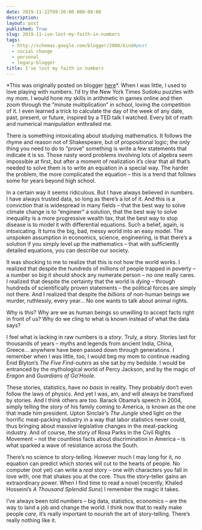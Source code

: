 ```yaml
---
date: 2019-11-22T09:26:00.000-08:00
description: 
layout: post
published: True
slug: 2019-11-ive-lost-my-faith-in-numbers
tags:
  - http://schemas.google.com/blogger/2008/kind#post
  - social change
  - personal
  - legacy-blogger
title: I've lost my faith in numbers
---
```


\*This was originally posted on blogger [here](https://www.rohanprasad.org/2019/11/ive-lost-my-faith-in-numbers.html)\*.
When I was little, I used to love playing with numbers. I’d try
the New York Times Sudoku puzzles with my mom. I would hone my skills in
arithmetic in games online and then zoom through the “minute
multiplication” in school, loving the competition of it. I even learned a
trick to calculate the day of the week of any date, past, present, or
future, inspired by a TED talk I watched. Every bit of math and
numerical manipulation enthralled me.  

  

There is something intoxicating about studying mathematics. It
follows the rhyme and reason not of Shakespeare, but of propositional
logic; the only thing you need to do to “prove” something is write a few
statements that indicate it is so. Those nasty word problems involving
lots of algebra seem impossible at first, but after a moment of
realization it’s clear that all that’s needed to solve them is to write
an equation in a special way. The harder the problem, the more
complicated the equation – this is a trend that follows some for years
beyond high school.  

  

In a certain way it seems ridiculous. But I have always believed in
numbers. I have always trusted data, so long as there’s a lot of it. And
this is a conviction that is widespread in many fields – that the best
way to solve climate change is to “engineer” a solution, that the best
way to solve inequality is a more progressive wealth tax, that the best
way to stop disease is to model it with differential equations. Such a
belief, again, is intoxicating. It turns the big, bad, messy world into
an easy model. The unspoken assumption in economics, science,
engineering, is that there’s a solution if you simply level up the
mathematics – that with sufficiently detailed equations, you can
describe our society.  

  

It was shocking to me to realize that this is not how the world
works. I realized that despite the hundreds of millions of people
trapped in poverty – a number so big it should shock any numerate person
– no one really cares. I realized that despite the certainty that the
world is *dying* – through hundreds of scientifically proven
statements – the political forces are simply not there. And I realized
that despite the *billions* of non-human beings we murder, ruthlessly, every year… No one wants to talk about animal rights.  

  

Why is this? Why are we as human beings so unwilling to accept facts
right in front of us? Why do we cling to what is known instead of what
the data says?  

I feel what is lacking in raw numbers is a *story*. Truly, a
story. Stories last for thousands of years – myths and legends from
ancient India, China, Greece… anywhere have been passed down through
generations. I remember when I was little, too, I would beg my mom to
continue reading Enid Blyton’s *The Five Find-outers* as she sat by my bedside. I would be entranced by the mythological world of Percy Jackson, and by the magic of *Eragon* and *Guardians of Ga’Hoole*.  

  

These stories, statistics, have *no basis* in reality. They
probably don’t even follow the laws of physics. And yet I was, am, and
will always be transfixed by stories. And I think others are too. Barack
Obama’s speech in 2004, simply telling the *story* of his family coming to America, is known as the one that made him president. Upton Sinclair’s *The Jungle*
shed light on the horrific meat-packing industry in a way that labor
statistics never could, thus bringing about massive legislative changes
in the meat-packing industry. And of course, the story of Rosa Parks in
the Civil Rights Movement – not the countless facts about discrimination
in America – is what sparked a wave of resistance across the South.  

  

There’s no science to story-telling. However much I may long for it,
no equation can predict which stories will cut to the hearts of people.
No computer (not yet) can write a *real* story – one with characters you fall in love with, one that shakes you at the core.
Thus the story-teller gains an extraordinary power. When I find time to read a novel (recently, Khaled Hosseini’s *A Thousand Splendid Suns*) I remember the magic it takes.  

  

I’ve always been told numbers – big data, statistics, economics – are
the way to land a job and change the world. I think now that to really
make people *care*, it’s really important to nourish the art of story-telling. There’s really nothing like it.  

